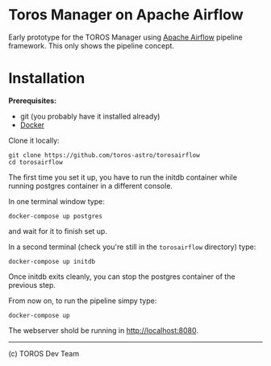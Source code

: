 # Toros Manager on Apache Airflow

Early prototype for the TOROS Manager using [Apache Airflow](https://airflow.apache.org) pipeline framework.
This only shows the pipeline concept.

# Installation

**Prerequisites:**

 - git (you probably have it installed already)
 - [Docker](https://www.docker.com)

Clone it locally:

    git clone https://github.com/toros-astro/torosairflow
    cd torosairflow

The first time you set it up, you have to run the initdb container while running postgres container
in a different console.

In one terminal window type:

    docker-compose up postgres

and wait for it to finish set up.

In a second terminal (check you're still in the `torosairflow` directory) type:

    docker-compose up initdb

Once initdb exits cleanly, you can stop the postgres container of the previous step.

From now on, to run the pipeline simpy type:

    docker-compose up

The webserver shold be running in [http://localhost:8080](http://localhost:8080).

***

(c) TOROS Dev Team
